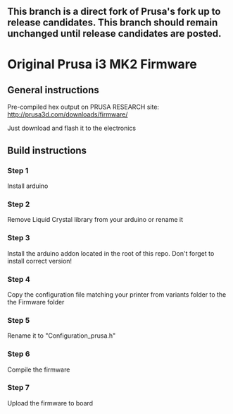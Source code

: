 ## This branch is a direct fork of Prusa's fork up to release candidates. This branch should remain unchanged until release candidates are posted.

# Original Prusa i3 MK2 Firmware

## General instructions

Pre-compiled hex output on PRUSA RESEARCH site: http://prusa3d.com/downloads/firmware/

Just download and flash it to the electronics


## Build instructions

### Step 1

Install arduino

### Step 2

Remove Liquid Crystal library from your arduino or rename it

### Step 3

Install the arduino addon located in the root of this repo. Don't forget to install correct version!

### Step 4

Copy the configuration file matching your printer from variants folder to the the Firmware folder

### Step 5

Rename it to "Configuration_prusa.h"

### Step 6

Compile the firmware

### Step 7

Upload the firmware to board





